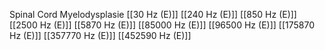 Spinal Cord Myelodysplasie
[[30 Hz (E)]]
[[240 Hz (E)]]
[[850 Hz (E)]]
[[2500 Hz (E)]]
[[5870 Hz (E)]]
[[85000 Hz (E)]]
[[96500 Hz (E)]]
[[175870 Hz (E)]]
[[357770 Hz (E)]]
[[452590 Hz (E)]]
